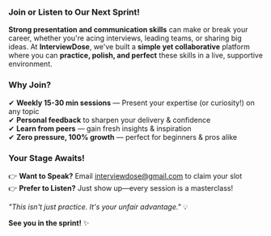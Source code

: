 ### Join or Listen to Our Next Sprint!

**Strong presentation and communication skills** can make or break your career, whether you're acing interviews, leading teams, or sharing big ideas. At **InterviewDose**, we've built a **simple yet collaborative** platform where you can **practice, polish, and perfect** these skills in a live, supportive environment.

### Why Join?

✔ **Weekly 15-30 min sessions** — Present your expertise (or curiosity!) on any topic  
✔ **Personal feedback** to sharpen your delivery & confidence  
✔ **Learn from peers** — gain fresh insights & inspiration  
✔ **Zero pressure, 100% growth** — perfect for beginners & pros alike  

### Your Stage Awaits!

👉 **Want to Speak?** Email [interviewdose@gmail.com](mailto:interviewdose@gmail.com) to claim your slot  
👉 **Prefer to Listen?** Just show up—every session is a masterclass!  

*"This isn't just practice. It's your unfair advantage."* 💡  

**See you in the sprint!** ✨ 
